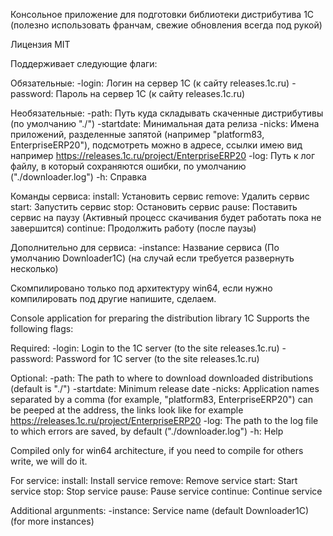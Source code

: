 Консольное приложение для подготовки библиотеки дистрибутива 1С (полезно использовать франчам, свежие обновления всегда под рукой)

Лицензия MIT

Поддерживает следующие флаги:

Обязательные:
-login: Логин на сервер 1С (к сайту releases.1c.ru)
-password: Пароль на сервер 1С (к сайту releases.1c.ru)

Необязательные:
-path: Путь куда складывать скаченные дистрибутивы (по умолчанию "./")
-startdate: Минимальная дата релиза
-nicks: Имена приложений, разделенные запятой (например "platform83, EnterpriseERP20"), подсмотреть можно в адресе, ссылки имею вид например https://releases.1c.ru/project/EnterpriseERP20
-log: Путь к лог файлу, в который сохраняются ошибки, по умолчанию ("./downloader.log")
-h: Справка

Команды сервиса:
install: Установить сервис
remove: Удалить сервис
start: Запустить сервис
stop: Остановить сервис
pause: Поставить сервис на паузу (Активный процесс скачивания будет работать пока не завершится)
continue: Продолжить работу (после паузы)

Дополнительно для сервиса:
-instance: Название сервиса (По умолчанию Downloader1C) (на случай если требуется развернуть несколько)

Скомпилировано только под архитектуру win64, если нужно компилировать под другие напишите, сделаем.

Console application for preparing the distribution library 1C
Supports the following flags:

Required:
-login: Login to the 1C server (to the site releases.1c.ru)
-password: Password for 1C server (to the site releases.1c.ru)

Optional:
-path: The path to where to download downloaded distributions (default is "./")
-startdate: Minimum release date
-nicks: Application names separated by a comma (for example, "platform83, EnterpriseERP20") can be peeped at the address, the links look like for example https://releases.1c.ru/project/EnterpriseERP20
-log: The path to the log file to which errors are saved, by default ("./downloader.log")
-h: Help

Compiled only for win64 architecture, if you need to compile for others write, we will do it.

For service:
install: Install service
remove: Remove service
start: Start service
stop: Stop service
pause: Pause service
continue: Continue service

Additional argunments:
-instance: Service name (default Downloader1C) (for more instances)

